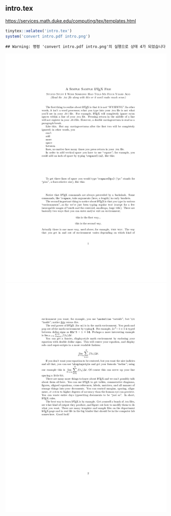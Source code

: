 
intro.tex
---------

<https://services.math.duke.edu/computing/tex/templates.html>

``` r
tinytex::xelatex('intro.tex')
system('convert intro.pdf intro.png')
```

    ## Warning: 명령 'convert intro.pdf intro.png'의 실행으로 상태 4가 되었습니다

![](intro-0.png) ![](intro-1.png)
